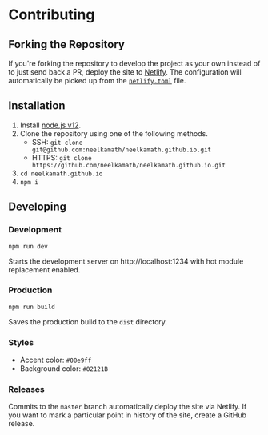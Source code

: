 # Contributing

## Forking the Repository

If you're forking the repository to develop the project as your own instead of to just send back a PR, deploy the site to [Netlify](http://netlify.com/). The configuration will automatically be picked up from the [`netlify.toml`](netlify.toml) file.

## Installation

1. Install [node.js v12](https://nodejs.org/en/download/).
1. Clone the repository using one of the following methods.
    - SSH: `git clone git@github.com:neelkamath/neelkamath.github.io.git`
    - HTTPS: `git clone https://github.com/neelkamath/neelkamath.github.io.git`
1. `cd neelkamath.github.io`
1. `npm i`

## Developing

### Development

```
npm run dev
```
Starts the development server on http://localhost:1234 with hot module replacement enabled.

### Production

```
npm run build
```
Saves the production build to the `dist` directory.

### Styles

- Accent color: `#00e9ff`
- Background color: `#02121B`

### Releases

Commits to the `master` branch automatically deploy the site via Netlify. If you want to mark a particular point in history of the site, create a GitHub release.